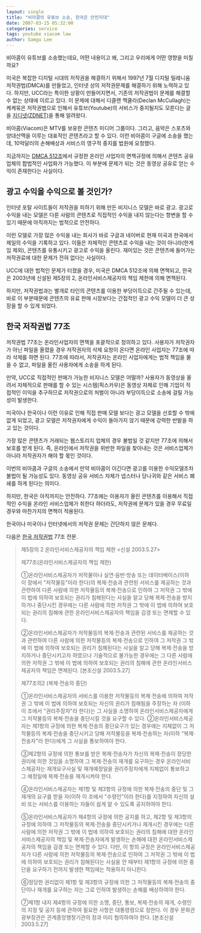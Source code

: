 ```yaml
---
layout: single
title: "비아콤의 유튜브 소송, 한국은 안전지대"
date: 2007-03-15 05:32:00
categories: service
tags: youtube viacom law
author: Samgu Lee
---
```


비아콤이 유튜브를 소송했는데요, 어떤 내용이고 왜, 그리고 우리에게 어떤 영향을 미칠까요?

미국은 복잡한 디지털 시대의 저작권을 해결하기 위해서 1997년 7월 디지털 밀레니움 저작권법(DMCA)를 만들었고, 인터넷 상의 저작권문제를 해결하기 위해 노력하고 있다. 하지만, UCC라는 특이한 상황이 만들어지면서, 기존의 저작권법이 문제를 해결할 수 없는 상태에 이르고 있다. 이 문제에 대해서 디클랜 맥쿨라(Declan McCullagh)는 케케묶은 저작권법으로 인해서 유튜브(Youtube)의 서비스가 중지될지도 모른다는 글을 [지디넷(ZDNET)](http://www.zdnet.co.kr/news/internet/entertainment/0,39031275,39156131,00.htm)을 통해 알려왔다.

비아콤(Viacom)은 MTV를 보유한 콘텐츠 미디어 그룹이다. 그리고, 음악은 스포츠와 양대산맥을 이루는 대표적인 콘텐츠라고 할 수 있다. 이런 비아콤이 구글에 소송을 했는데, 10억달러의 손해배상과 서비스의 영구적 중지를 법원에 요청했다.

지금까지는 [DMCA 512조](http://www.copyright.gov/title17/92chap5.html#512)에서 규정한 온라인 사업자의 면책규정에 의해서 콘텐츠 공유 업체의 합법적인 사업화가 가능했다. 이 부분에 문제가 되는 것은 동영상 공유로 얻는 수익이 존재한다는 사실이다.

## 광고 수익을 수익으로 볼 것인가?

인터넷 포탈 사이트들이 저작권을 피하기 위해 만든 비지니스 모델은 바로 광고. 광고로 수익을 내는 모델은 다른 사람의 콘텐츠로 직접적인 수익을 내지 않는다는 항변을 할 수 있기 때문에 아직까지는 법적으로 안전하다.

이런 모델로 가장 많은 수익을 내는 회사가 바로 구글과 네이버로 현재 미국과 한국에서 제일의 수익을 기록하고 있다. 이들은 자체적인 콘텐츠로 수익을 내는 것이 아니라(한게임 제외), 콘텐츠를 유통시키고 광고로 수익을 올린다. 재미있는 것은 콘텐츠에 들어가는 저작권료에 대한 문제가 전혀 없다는 사실이다.

UCC에 대한 법적인 문제가 터졌을 경우, 미국은 DMCA 512조에 의해 면책되고, 한국은 2003년에 신설된 제5장의 2, 온라인서비스제공자의 책임 제한에 의해 면책된다.

하지만, 저작권법과는 별개로 타인의 콘텐츠를 이용한 부당이득으로 간주될 수 있는데, 바로 이 부분때문에 콘텐츠의 유료 판매 시장보다는 간접적인 광고 수익 모델이 더 큰 성장을 할 수 있게 되었다.

## 한국 저작권법 77조

저작권법 77조는 온라인사업자의 면책을 포괄적으로 정의하고 있다. 사용자가 저작권자가 아닌 파일을 올렸을 경우 저작권자의 삭제 요청이 온다면 온라인 사업자는 77조에 따라 삭제를 하면 된다. 77조에 따라서, 저작권자는 온라인 사업자에게는 법적 책임을 물을 수 없고, 파일을 올린 사용자에게 소송을 하게 된다.

만약, UCC로 직접적인 판매가 가능한 비지니스 모델은 어떨까? 사용자가 동영상을 올려서 자체적으로 판매를 할 수 있는 시스템(픽스카우)은 동영상 자체로 인해 기업이 직접적인 이익을 추구하므로 저작권으로의 처벌이 아니라 부당이득으로 소송에 걸릴 가능성이 발생한다.

미국이나 한국이나 이런 이유로 인해 직접 판매 모델 보다는 광고 모델을 선호할 수 밖에 없게 되었고, 광고 모델은 저작권자에게 수익이 돌아가지 않기 때문에 강력한 반발을 하고 있는 것이다.

가장 많은 콘텐츠가 거래되는 웹스토리지 업체의 경우 불법일 것 같지만 77조에 의해서 보호를 받게 된다. 즉, 온라인에서 저작권을 위반한 파일을 찾아내는 것은 서비스업체가 아니라 저작권자가 해야 할 몫인 것이다.

이번의 비아콤과 구글의 소송에서 만약 비아콤이 이긴다면 광고를 이용한 수익모델조차 불법이 될 가능성도 있다. 동영상 공유 서비스 자체가 넵스터나 당나귀와 같은 서비스 폐쇄를 하게 된다는 의미다.

하지만, 한국은 아직까지는 안전하다. 77조에는 이용자가 올린 콘텐츠를 이용해서 직접적인 수익을 온라인 서비스업체가 취한다 하더라도, 저작권에 문제가 있을 경우 무료일 경우와 마찬가지의 면책이 적용된다.

한국이나 미국이나 인터넷에서의 저작권 문제는 간단하지 않은 문제다.

다음은 [한국 저작권법](http://www.copyright.or.kr/copy/main.asp?ht=./law/law_b_kor.htm&ca=6&se=1#21) 77조 전문.

> 제5장의 2 온라인서비스제공자의 책임 제한 <신설 2003.5.27>
>
> 제77조(온라인서비스제공자의 책임 제한)
>
> ①온라인서비스제공자가 저작물이나 실연·음반·방송 또는 데이터베이스(이하 이 장에서 "저작물등"이라 한다)의 복제·전송과 관련된 서비스를 제공하는 것과 관련하여 다른 사람에 의한 저작물등의 복제·전송으로 인하여 그 저작권 그 밖에 이 법에 의하여 보호되는 권리가 침해된다는 사실을 알고 당해 복제·전송을 방지하거나 중단시킨 경우에는 다른 사람에 의한 저작권 그 밖에 이 법에 의하여 보호되는 권리의 침해에 관한 온라인서비스제공자의 책임을 감경 또는 면제할 수 있다.
>
> ②온라인서비스제공자가 저작물등의 복제·전송과 관련된 서비스를 제공하는 것과 관련하여 다른 사람에 의한 저작물등의 복제·전송으로 인하여 그 저작권 그 밖에 이 법에 의하여 보호되는 권리가 침해된다는 사실을 알고 당해 복제·전송을 방지하거나 중단시키고자 하였으나 기술적으로 불가능한 경우에는 그 다른 사람에 의한 저작권 그 밖에 이 법에 의하여 보호되는 권리의 침해에 관한 온라인서비스제공자의 책임은 면제된다. [본조신설 2003.5.27]
>
> 제77조의2 (복제·전송의 중단)
>
> ①온라인서비스제공자의 서비스를 이용한 저작물등의 복제·전송에 의하여 저작권 그 밖에 이 법에 의하여 보호되는 자신의 권리가 침해됨을 주장하는 자 (이하 이 조에서 "권리주장자"라 한다)는 그 사실을 소명하여 온라인서비스제공자에게 그 저작물등의 복제·전송을 중단시킬 것을 요구할 수 있다.
> ②온라인서비스제공자는 제1항의 규정에 의한 복제·전송의 중단요구가 있는 경우에는 지체없이 그 저작물등의 복제·전송을 중단시키고 당해 저작물등을 복제·전송하는 자(이하 "복제·전송자"라 한다)에게 그 사실을 통보하여야 한다.
>
> ③제2항의 규정에 의한 통보를 받은 복제·전송자가 자신의 복제·전송이 정당한 권리에 의한 것임을 소명하여 그 복제·전송의 재개를 요구하는 경우 온라인서비스제공자는 재개요구사실 및 재개예정일을 권리주장자에게 지체없이 통보하고 그 예정일에 복제·전송을 재개시켜야 한다.
>
> ④온라인서비스제공자는 제1항 및 제3항의 규정에 의한 복제·전송의 중단 및 그 재개의 요구를 받을 자(이하 이 조에서 "수령인"이라 한다)를 지정하여 자신의 설비 또는 서비스를 이용하는 자들이 쉽게 알 수 있도록 공지하여야 한다.
>
> ⑤온라인서비스제공자가 제4항의 규정에 의한 공지를 하고, 제2항 및 제3항의 규정에
> 의하여 그 저작물등의 복제·전송을 중단시키거나 재개시킨 경우에는 다른 사람에 의한 저작권 그 밖에 이 법에 의하여 보호되는 권리의 침해에 대한 온라인서비스제공자의 책임 및 복제·전송자에게 발생하는 손해에 대한 온라인서비스제공자의 책임을 감경 또는 면제할 수 있다. 다만, 이 항의 규정은 온라인서비스제공자가 다른 사람에 의한 저작물등의 복제·전송으로 인하여 그 저작권 그 밖에 이 법에 의하여 보호되는 권리가 침해된다는 사실을 안 때부터 제1항의 규정에 의한 중단을 요구하기 전까지 발생한 책임에는 적용하지 아니한다.
>
> ⑥정당한 권리없이 제1항 및 제3항의 규정에 의한 그 저작물등의 복제·전송의 중단이나 재개를 요구하는 자는 그로 인하여 발생하는 손해를 배상하여야 한다.
>
> ⑦제1항 내지 제4항의 규정에 의한 소명, 중단, 통보, 복제·전송의 재개, 수령인의 지정 및 공지 등에 관하여 필요한 사항은 대통령령으로 정한다. 이 경우 문화관광부장관은 관계중앙행정기관의 장과 미리 협의하여야 한다. [본조신설 2003.5.27]
